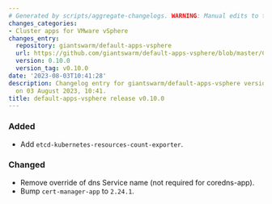 ```yaml
---
# Generated by scripts/aggregate-changelogs. WARNING: Manual edits to this files will be overwritten.
changes_categories:
- Cluster apps for VMware vSphere
changes_entry:
  repository: giantswarm/default-apps-vsphere
  url: https://github.com/giantswarm/default-apps-vsphere/blob/master/CHANGELOG.md#0100---2023-08-03
  version: 0.10.0
  version_tag: v0.10.0
date: '2023-08-03T10:41:28'
description: Changelog entry for giantswarm/default-apps-vsphere version 0.10.0, published
  on 03 August 2023, 10:41.
title: default-apps-vsphere release v0.10.0
---
```


### Added
- Add `etcd-kubernetes-resources-count-exporter`.
### Changed
- Remove override of dns Service name (not required for coredns-app).
- Bump `cert-manager-app` to `2.24.1`.
